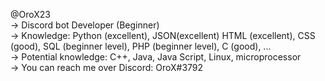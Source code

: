 @OroX23<br>
-> Discord bot Developer (Beginner)<br>
-> Knowledge: Python (excellent), JSON(excellent) HTML (excellent), CSS (good), SQL (beginner level), PHP (beginner level), C (good), ...<br>
-> Potential knowledge: C++, Java, Java Script, Linux, microprocessor<br>
-> You can reach me over Discord: OroX#3792

<!---
OroX23/OroX23 is a ✨ special ✨ repository because its `README.md` (this file) appears on your GitHub profile.
You can click the Preview link to take a look at your changes.
--->
